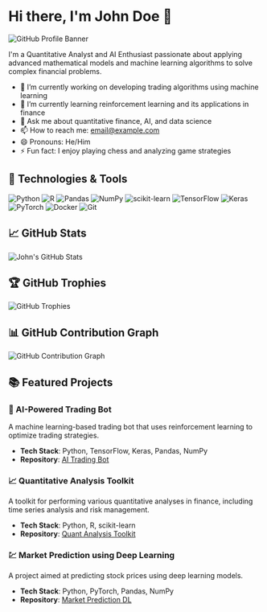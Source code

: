 # Hi there, I'm John Doe 👋

![GitHub Profile Banner](https://i.imgur.com/dG6U5n5.png)

I'm a Quantitative Analyst and AI Enthusiast passionate about applying advanced mathematical models and machine learning algorithms to solve complex financial problems.

- 🔭 I’m currently working on developing trading algorithms using machine learning
- 🌱 I’m currently learning reinforcement learning and its applications in finance
- 💬 Ask me about quantitative finance, AI, and data science
- 📫 How to reach me: [email@example.com](mailto:email@example.com)
- 😄 Pronouns: He/Him
- ⚡ Fun fact: I enjoy playing chess and analyzing game strategies

## 🔧 Technologies & Tools
![Python](https://img.shields.io/badge/-Python-000?&logo=Python)
![R](https://img.shields.io/badge/-R-000?&logo=R)
![Pandas](https://img.shields.io/badge/-Pandas-000?&logo=Pandas)
![NumPy](https://img.shields.io/badge/-NumPy-000?&logo=NumPy)
![scikit-learn](https://img.shields.io/badge/-scikit--learn-000?&logo=scikit-learn)
![TensorFlow](https://img.shields.io/badge/-TensorFlow-000?&logo=TensorFlow)
![Keras](https://img.shields.io/badge/-Keras-000?&logo=Keras)
![PyTorch](https://img.shields.io/badge/-PyTorch-000?&logo=PyTorch)
![Docker](https://img.shields.io/badge/-Docker-000?&logo=Docker)
![Git](https://img.shields.io/badge/-Git-000?&logo=Git)

## 📈 GitHub Stats
![John's GitHub Stats](https://github-readme-stats.vercel.app/api?username=johndoe&show_icons=true)

## 🏆 GitHub Trophies
![GitHub Trophies](https://github-profile-trophy.vercel.app/?username=johndoe)

## 📊 GitHub Contribution Graph
![GitHub Contribution Graph](https://activity-graph.herokuapp.com/graph?username=johndoe)

## 📚 Featured Projects
### 🧠 AI-Powered Trading Bot
A machine learning-based trading bot that uses reinforcement learning to optimize trading strategies.

- **Tech Stack**: Python, TensorFlow, Keras, Pandas, NumPy
- **Repository**: [AI Trading Bot](https://github.com/johndoe/ai-trading-bot)

### 📈 Quantitative Analysis Toolkit
A toolkit for performing various quantitative analyses in finance, including time series analysis and risk management.

- **Tech Stack**: Python, R, scikit-learn
- **Repository**: [Quant Analysis Toolkit](https://github.com/johndoe/quant-analysis-toolkit)

### 💹 Market Prediction using Deep Learning
A project aimed at predicting stock prices using deep learning models.

- **Tech Stack**: Python, PyTorch, Pandas, NumPy
- **Repository**: [Market Prediction DL](https://github.com/johndoe/market-prediction-dl)
